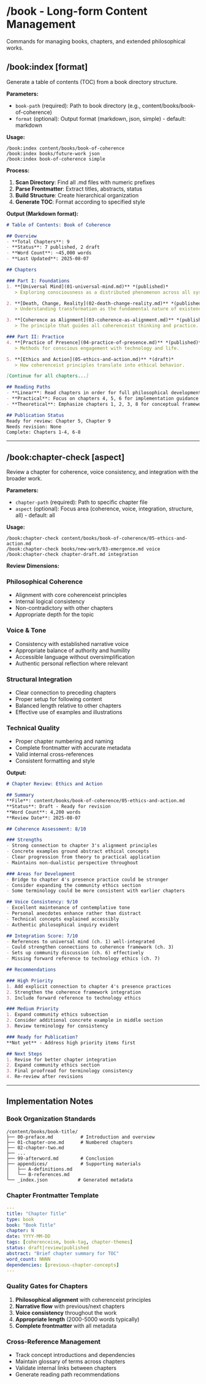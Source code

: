 # /book - Long-form Content Management  

Commands for managing books, chapters, and extended philosophical works.

## /book:index <book-path> [format]

Generate a table of contents (TOC) from a book directory structure.

**Parameters:**
- `book-path` (required): Path to book directory (e.g., content/books/book-of-coherence)
- `format` (optional): Output format (markdown, json, simple) - default: markdown

**Usage:**
```
/book:index content/books/book-of-coherence
/book:index books/future-work json
/book:index book-of-coherence simple
```

**Process:**
1. **Scan Directory**: Find all .md files with numeric prefixes
2. **Parse Frontmatter**: Extract titles, abstracts, status
3. **Build Structure**: Create hierarchical organization
4. **Generate TOC**: Format according to specified style

**Output (Markdown format):**
```markdown
# Table of Contents: Book of Coherence

## Overview
- **Total Chapters**: 9
- **Status**: 7 published, 2 draft
- **Word Count**: ~45,000 words
- **Last Updated**: 2025-08-07

## Chapters

### Part I: Foundations
1. **[Universal Mind](01-universal-mind.md)** *(published)*
   > Exploring consciousness as a distributed phenomenon across all systems.

2. **[Death, Change, Reality](02-death-change-reality.md)** *(published)*  
   > Understanding transformation as the fundamental nature of existence.

3. **[Coherence as Alignment](03-coherence-as-alignment.md)** *(published)*
   > The principle that guides all coherenceist thinking and practice.

### Part II: Practice  
4. **[Practice of Presence](04-practice-of-presence.md)** *(published)*
   > Methods for conscious engagement with technology and life.

5. **[Ethics and Action](05-ethics-and-action.md)** *(draft)*
   > How coherenceist principles translate into ethical behavior.

[Continue for all chapters...]

## Reading Paths
- **Linear**: Read chapters in order for full philosophical development
- **Practical**: Focus on chapters 4, 5, 6 for implementation guidance  
- **Theoretical**: Emphasize chapters 1, 2, 3, 8 for conceptual framework

## Publication Status
Ready for review: Chapter 5, Chapter 9
Needs revision: None
Complete: Chapters 1-4, 6-8
```

---

## /book:chapter-check <chapter-path> [aspect]

Review a chapter for coherence, voice consistency, and integration with the broader work.

**Parameters:**
- `chapter-path` (required): Path to specific chapter file
- `aspect` (optional): Focus area (coherence, voice, integration, structure, all) - default: all

**Usage:**
```
/book:chapter-check content/books/book-of-coherence/05-ethics-and-action.md
/book:chapter-check books/new-work/03-emergence.md voice
/book:chapter-check chapter-draft.md integration
```

**Review Dimensions:**

### Philosophical Coherence
- Alignment with core coherenceist principles
- Internal logical consistency
- Non-contradictory with other chapters
- Appropriate depth for the topic

### Voice & Tone
- Consistency with established narrative voice
- Appropriate balance of authority and humility
- Accessible language without oversimplification  
- Authentic personal reflection where relevant

### Structural Integration
- Clear connection to preceding chapters
- Proper setup for following content
- Balanced length relative to other chapters
- Effective use of examples and illustrations

### Technical Quality
- Proper chapter numbering and naming
- Complete frontmatter with accurate metadata
- Valid internal cross-references
- Consistent formatting and style

**Output:**
```markdown
# Chapter Review: Ethics and Action

## Summary
**File**: content/books/book-of-coherence/05-ethics-and-action.md
**Status**: Draft - Ready for revision
**Word Count**: 4,200 words
**Review Date**: 2025-08-07

## Coherence Assessment: 8/10

### Strengths
- Strong connection to chapter 3's alignment principles
- Concrete examples ground abstract ethical concepts
- Clear progression from theory to practical application
- Maintains non-dualistic perspective throughout

### Areas for Development  
- Bridge to chapter 4's presence practice could be stronger
- Consider expanding the community ethics section
- Some terminology could be more consistent with earlier chapters

## Voice Consistency: 9/10
- Excellent maintenance of contemplative tone
- Personal anecdotes enhance rather than distract
- Technical concepts explained accessibly
- Authentic philosophical inquiry evident

## Integration Score: 7/10
- References to universal mind (ch. 1) well-integrated
- Could strengthen connections to coherence framework (ch. 3)  
- Sets up community discussion (ch. 6) effectively
- Missing forward reference to technology ethics (ch. 7)

## Recommendations

### High Priority
1. Add explicit connection to chapter 4's presence practices
2. Strengthen the coherence framework integration
3. Include forward reference to technology ethics

### Medium Priority  
1. Expand community ethics subsection
2. Consider additional concrete example in middle section
3. Review terminology for consistency

### Ready for Publication?
**Not yet** - Address high priority items first

## Next Steps
1. Revise for better chapter integration
2. Expand community ethics section
3. Final proofread for terminology consistency
4. Re-review after revisions
```

---

## Implementation Notes

### Book Organization Standards
```
/content/books/book-title/
├── 00-preface.md          # Introduction and overview
├── 01-chapter-one.md      # Numbered chapters
├── 02-chapter-two.md
├── ...
├── 99-afterword.md        # Conclusion
├── appendices/            # Supporting materials
│   ├── A-definitions.md
│   └── B-references.md  
└── _index.json           # Generated metadata
```

### Chapter Frontmatter Template
```yaml
---
title: "Chapter Title"
type: book
book: "Book Title"
chapter: N
date: YYYY-MM-DD
tags: [coherenceism, book-tag, chapter-themes]
status: draft|review|published
abstract: "Brief chapter summary for TOC"
word_count: NNNN
dependencies: [previous-chapter-concepts]
---
```

### Quality Gates for Chapters
1. **Philosophical alignment** with coherenceist principles
2. **Narrative flow** with previous/next chapters
3. **Voice consistency** throughout the work
4. **Appropriate length** (2000-5000 words typically)
5. **Complete frontmatter** with all metadata

### Cross-Reference Management
- Track concept introductions and dependencies
- Maintain glossary of terms across chapters
- Validate internal links between chapters
- Generate reading path recommendations